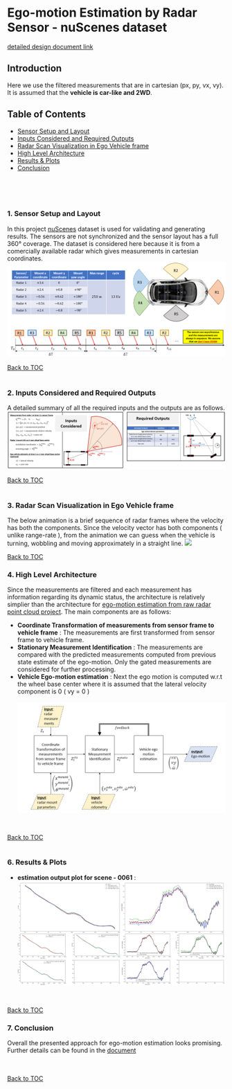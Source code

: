 # Ego-motion Estimation by Radar Sensor - nuScenes dataset
[detailed design document link](https://github.com/UditBhaskar19/EGO_MOTION_ESTIMATION/blob/main/3_egomotion_radar_cartesian/1_radar_ego_motion_cartesian.pdf)


## Introduction
Here we use the filtered measurements that are in cartesian (px, py, vx, vy). It is assumed that the **vehicle is car-like and 2WD**.

## Table of Contents
<a name="t0"></a>

   - [Sensor Setup and Layout](#t1)
   - [Inputs Considered and Required Outputs](#t2)
   - [Radar Scan Visualization in Ego Vehicle frame](#t3)
   - [High Level Architecture](#t4)
   - [Results & Plots](#t5)
   - [Conclusion](#t6)
   
<br><br><br>


### 1. Sensor Setup and Layout
<a name="t1"></a>
In this project [nuScenes](https://www.nuscenes.org/) dataset is used for validating and generating results. The sensors are not synchronized and the sensor layout has a full 360&deg; coverage. The dataset is considered here because it is from a comercially available radar which gives measurements in cartesian coordinates.
<br>
![](https://github.com/UditBhaskar19/EGO_MOTION_ESTIMATION/blob/main/3_egomotion_radar_cartesian/readme_artifacts/1_sensor_setup.PNG)
<br>

[Back to TOC](#t0)
<br><br>


### 2. Inputs Considered and Required Outputs
<a name="t2"></a>
A detailed summary of all the required inputs and the outputs are as follows.![](https://github.com/UditBhaskar19/EGO_MOTION_ESTIMATION/blob/main/3_egomotion_radar_cartesian/readme_artifacts/2_inputs_outputs.PNG)
<br>

[Back to TOC](#t0)
<br><br>


### 3. Radar Scan Visualization in Ego Vehicle frame
<a name="t3"></a>
The below animation is a brief sequence of radar frames where the velocity has both the components. Since the velocity vector has both components ( unlike range-rate ), from the animation we can guess when the vehicle is turning, wobbling and moving approximately in a straight line.
![](https://github.com/UditBhaskar19/EGO_MOTION_ESTIMATION/blob/main/3_egomotion_radar_cartesian/readme_artifacts/radar_range_rate1.gif)
<br>

[Back to TOC](#t0)


### 4. High Level Architecture
<a name="t4"></a>
Since the measurements are filtered and each measurement has information regarding its dynamic status, the architecture is relatively simplier than the architecture for [ego-motion estimation from raw radar point cloud project](https://github.com/UditBhaskar19/EGO_MOTION_ESTIMATION/tree/main/2_egomotion_radar_polar). The main components are as follows:
   - **Coordinate Transformation of measurements from sensor frame to vehicle frame** : The measurements are first transformed from sensor frame to vehicle frame.<br> 
   - **Stationary Measurement Identification** : The measurements are compared with the predicted measurements computed from previous state estimate of the ego-motion. Only the gated measurements are considered for further processing.<br> 
   - **Vehicle Ego-motion estimation** : Next the ego motion is computed w.r.t the wheel base center where it is assumed that the lateral velocity component is 0 ( vy = 0 )<br><br>
![](https://github.com/UditBhaskar19/EGO_MOTION_ESTIMATION/blob/main/3_egomotion_radar_cartesian/readme_artifacts/4_architecture.PNG)
<br>

[Back to TOC](#t0)
<br><br>

### 6. Results & Plots
<a name="t5"></a>
   - **estimation output plot for scene - 0061** : <br>
![](https://github.com/UditBhaskar19/EGO_MOTION_ESTIMATION/blob/main/3_egomotion_radar_cartesian/readme_artifacts/5_1_0061_all_plots.PNG)
<br>

[Back to TOC](#t0)


### 7. Conclusion
<a name="t6"></a>
Overall the presented approach for ego-motion estimation looks promising. Further details can be found in the [document](https://github.com/UditBhaskar19/EGO_MOTION_ESTIMATION/blob/main/3_egomotion_radar_cartesian/1_radar_ego_motion_cartesian.pdf)
<br><br><br>

[Back to TOC](#t0)


